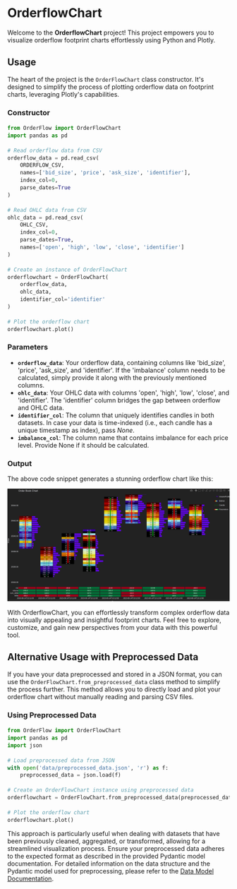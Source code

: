 # OrderflowChart

Welcome to the **OrderflowChart** project! This project empowers you to visualize orderflow footprint charts effortlessly using Python and Plotly.

## Usage

The heart of the project is the `OrderFlowChart` class constructor. It's designed to simplify the process of plotting orderflow data on footprint charts, leveraging Plotly's capabilities.

### Constructor

```python
from OrderFlow import OrderFlowChart
import pandas as pd

# Read orderflow data from CSV
orderflow_data = pd.read_csv(
    ORDERFLOW_CSV,
    names=['bid_size', 'price', 'ask_size', 'identifier'],
    index_col=0,
    parse_dates=True
)

# Read OHLC data from CSV
ohlc_data = pd.read_csv(
    OHLC_CSV,
    index_col=0,
    parse_dates=True,
    names=['open', 'high', 'low', 'close', 'identifier']
)

# Create an instance of OrderFlowChart
orderflowchart = OrderFlowChart(
    orderflow_data,
    ohlc_data,
    identifier_col='identifier'
)

# Plot the orderflow chart
orderflowchart.plot()
```

### Parameters

- **`orderflow_data`**: Your orderflow data, containing columns like 'bid_size', 'price', 'ask_size', and 'identifier'. If the 'imbalance' column needs to be calculated, simply provide it along with the previously mentioned columns.
- **`ohlc_data`**: Your OHLC data with columns 'open', 'high', 'low', 'close', and 'identifier'. The 'identifier' column bridges the gap between orderflow and OHLC data.
- **`identifier_col`**: The column that uniquely identifies candles in both datasets. In case your data is time-indexed (i.e., each candle has a unique timestamp as index), pass *None*.
- **`imbalance_col`**: The column name that contains imbalance for each price level. Provide None if it should be calculated.

### Output

The above code snippet generates a stunning orderflow chart like this:

![OrderFlowChart Example](docs/image.png)

With OrderflowChart, you can effortlessly transform complex orderflow data into visually appealing and insightful footprint charts. Feel free to explore, customize, and gain new perspectives from your data with this powerful tool.

## Alternative Usage with Preprocessed Data

If you have your data preprocessed and stored in a JSON format, you can use the `OrderFlowChart.from_preprocessed_data` class method to simplify the process further. This method allows you to directly load and plot your orderflow chart without manually reading and parsing CSV files.

### Using Preprocessed Data

```python
from OrderFlow import OrderFlowChart
import pandas as pd
import json

# Load preprocessed data from JSON
with open('data/preprocessed_data.json', 'r') as f:
    preprocessed_data = json.load(f)

# Create an OrderFlowChart instance using preprocessed data
orderflowchart = OrderFlowChart.from_preprocessed_data(preprocessed_data)

# Plot the orderflow chart
orderflowchart.plot()
```

This approach is particularly useful when dealing with datasets that have been previously cleaned, aggregated, or transformed, allowing for a streamlined visualization process. Ensure your preprocessed data adheres to the expected format as described in the provided Pydantic model documentation. For detailed information on the data structure and the Pydantic model used for preprocessing, please refer to the [Data Model Documentation](data/README.md).
